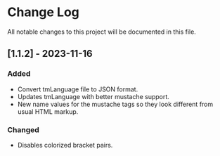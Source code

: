 # Change Log

All notable changes to this project will be documented in this file.

## [1.1.2] - 2023-11-16

### Added

- Convert tmLanguage file to JSON format.
- Updates tmLanguage with better mustache support.
- New name values for the mustache tags so they look different from usual HTML markup.

### Changed

- Disables colorized bracket pairs.
